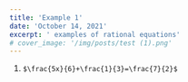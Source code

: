 ```yaml
---
title: 'Example 1'
date: 'October 14, 2021'
excerpt: ' examples of rational equations'
# cover_image: '/img/posts/test (1).png'
---
```


1. `$\frac{5x}{6}+\frac{1}{3}=\frac{7}{2}$`